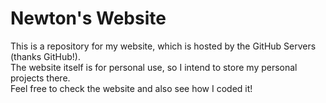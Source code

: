 # Newton's Website

This is a repository for my website, which is hosted by the GitHub Servers (thanks GitHub!).<br/>
The website itself is for personal use, so I intend to store my personal projects there.<br/>
Feel free to check the website and also see how I coded it!<br/>
